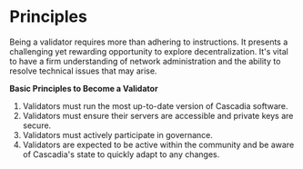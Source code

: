 # Principles

Being a validator requires more than adhering to instructions.  It presents a challenging yet rewarding opportunity to explore decentralization.  It's vital to have a firm understanding of network administration and the ability to resolve technical issues that may arise.



**Basic Principles to Become a Validator**

1. Validators must run the most up-to-date version of Cascadia software.
2. Validators must ensure their servers are accessible and private keys are secure.
3. Validators must actively participate in governance.
4. Validators are expected to be active within the community and be aware of Cascadia's state to quickly adapt to any changes.
